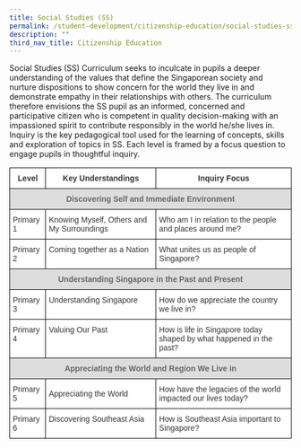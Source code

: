 ```yaml
---
title: Social Studies (SS)
permalink: /student-development/citizenship-education/social-studies-ss/
description: ""
third_nav_title: Citizenship Education
---
```

Social Studies (SS) Curriculum seeks to inculcate in pupils a deeper understanding of the values that define the Singaporean society and nurture dispositions to show concern for the world they live in and demonstrate empathy in their relationships with others. The curriculum therefore envisions the SS pupil as an informed, concerned and participative citizen who is competent in quality decision-making with an impassioned spirit to contribute responsibly in the world he/she lives in. Inquiry is the key pedagogical tool used for the learning of concepts, skills and exploration of topics in SS. Each level is framed by a focus question to engage pupils in thoughtful inquiry.

<style type="text/css">
.tg  {border-collapse:collapse;border-spacing:0;}
.tg td{border-color:black;border-style:solid;border-width:1px;font-family:Arial, sans-serif;font-size:14px;
  overflow:hidden;padding:10px 5px;word-break:normal;}
.tg th{border-color:black;border-style:solid;border-width:1px;font-family:Arial, sans-serif;font-size:14px;
  font-weight:normal;overflow:hidden;padding:10px 5px;word-break:normal;}
.tg .tg-apyk{background-color:#FFF;color:#333;font-weight:bold;text-align:center;vertical-align:top}
.tg .tg-a4yv{background-color:#DDD;color:#666;font-weight:bold;text-align:center;vertical-align:top}
.tg .tg-citn{background-color:#FFF;color:#333;text-align:left;vertical-align:top}
.tg .tg-7fd7{background-color:#FFF;color:#333;text-align:left;vertical-align:middle}
</style>
<table class="tg">
<thead>
  <tr>
    <th class="tg-apyk">Level</th>
    <th class="tg-apyk">Key Understandings<br></th>
    <th class="tg-apyk">Inquiry Focus<br></th>
  </tr>
</thead>
<tbody>
  <tr>
    <td class="tg-a4yv" colspan="3">Discovering Self and Immediate Environment<br></td>
  </tr>
  <tr>
    <td class="tg-citn">Primary 1<br></td>
    <td class="tg-citn">Knowing Myself, Others and My Surroundings<br></td>
    <td class="tg-citn">Who am I in relation to the people and places around me?<br></td>
  </tr>
  <tr>
    <td class="tg-citn">Primary 2<br></td>
    <td class="tg-citn">Coming together as a Nation<br></td>
    <td class="tg-citn">What unites us as people of Singapore?<br></td>
  </tr>
  <tr>
    <td class="tg-a4yv" colspan="3">Understanding Singapore in the Past and Present<br></td>
  </tr>
  <tr>
    <td class="tg-citn">Primary 3<br></td>
    <td class="tg-citn">Understanding Singapore<br></td>
    <td class="tg-citn">How do we appreciate the country we live in?<br></td>
  </tr>
  <tr>
    <td class="tg-citn">Primary 4<br></td>
    <td class="tg-citn">Valuing Our Past<br></td>
    <td class="tg-citn">How is life in Singapore today shaped by what happened in the past?<br></td>
  </tr>
  <tr>
    <td class="tg-a4yv" colspan="3">Appreciating the World and Region We Live in<br></td>
  </tr>
  <tr>
    <td class="tg-7fd7">Primary 5<br></td>
    <td class="tg-7fd7">Appreciating the World<br></td>
    <td class="tg-7fd7">How have the legacies of the world impacted our lives today?<br></td>
  </tr>
  <tr>
    <td class="tg-citn">Primary 6<br></td>
    <td class="tg-citn">Discovering Southeast Asia<br></td>
    <td class="tg-citn">How is Southeast Asia important to Singapore?</td>
  </tr>
</tbody>
</table>